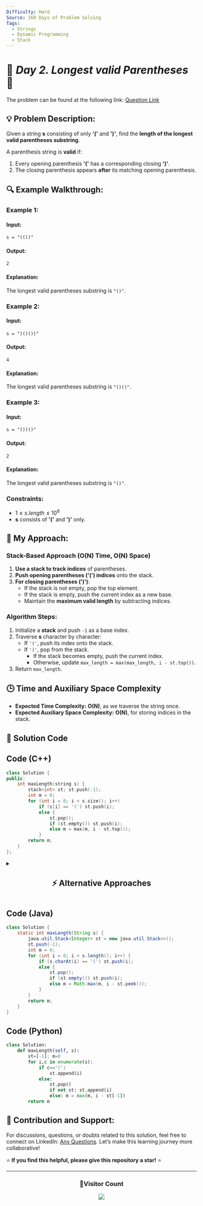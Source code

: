 ```yaml
---
Difficulty: Hard
Source: 160 Days of Problem Solving
Tags:
  - Strings
  - Dynamic Programming
  - Stack
---
```


# 🚀 _Day 2. Longest valid Parentheses_ 🧠

The problem can be found at the following link: [Question Link](https://www.geeksforgeeks.org/batch/gfg-160-problems/track/stack-gfg-160/problem/longest-valid-parentheses5657)

## 💡 **Problem Description:**

Given a string **s** consisting of only **'('** and **')'**, find the **length of the longest valid parentheses substring**.

A parenthesis string is **valid** if:

1. Every opening parenthesis **'('** has a corresponding closing **')'**.
2. The closing parenthesis appears **after** its matching opening parenthesis.

## 🔍 **Example Walkthrough:**

### **Example 1:**

#### **Input:**

```
s = "((()"
```

#### **Output:**

```
2
```

#### **Explanation:**

The longest valid parentheses substring is `"()"`.

### **Example 2:**

#### **Input:**

```
s = ")()())"
```

#### **Output:**

```
4
```

#### **Explanation:**

The longest valid parentheses substring is `"()()"`.

### **Example 3:**

#### **Input:**

```
s = "())()"
```

#### **Output:**

```
2
```

#### **Explanation:**

The longest valid parentheses substring is `"()"`.

### **Constraints:**

- $1 \leq s.length \leq 10^6$
- **s** consists of **'('** and **')'** only.

## 🎯 **My Approach:**

### **Stack-Based Approach (O(N) Time, O(N) Space)**

1. **Use a stack to track indices** of parentheses.
2. **Push opening parentheses ('(') indices** onto the stack.
3. **For closing parentheses (')')**:
   - If the stack is not empty, pop the top element.
   - If the stack is empty, push the current index as a new base.
   - Maintain the **maximum valid length** by subtracting indices.

### **Algorithm Steps:**

1. Initialize a **stack** and push `-1` as a base index.
2. Traverse **s** character by character:
   - If `'('`, push its index onto the stack.
   - If `')'`, pop from the stack.
     - If the stack becomes empty, push the current index.
     - Otherwise, update `max_length = max(max_length, i - st.top())`.
3. Return `max_length`.

## 🕒 **Time and Auxiliary Space Complexity**

- **Expected Time Complexity:** **O(N)**, as we traverse the string once.
- **Expected Auxiliary Space Complexity:** **O(N)**, for storing indices in the stack.

## 📝 **Solution Code**

## **Code (C++)**

```cpp
class Solution {
public:
    int maxLength(string s) {
        stack<int> st; st.push(-1);
        int m = 0;
        for (int i = 0; i < s.size(); i++)
            if (s[i] == '(') st.push(i);
            else {
                st.pop();
                if (st.empty()) st.push(i);
                else m = max(m, i - st.top());
            }
        return m;
    }
};
```

<details>
  <summary><h2 align="center">⚡ Alternative Approaches</h2></summary>

## **2️⃣ Two-Pass Counter Approach (O(N) Time, O(1) Space)**

1. Use **left-right counters** to track valid parentheses.
2. Forward pass ensures extra right brackets are ignored.
3. Backward pass ensures extra left brackets are ignored.

```cpp
class Solution {
public:
    int maxLength(string s) {
        int l = 0, r = 0, m = 0;
        for (char c : s) {
            if (c == '(') l++;
            else r++;
            if (l == r) m = max(m, 2 * r);
            else if (r > l) l = r = 0;
        }
        l = r = 0;
        for (int i = s.size() - 1; i >= 0; i--) {
            if (s[i] == '(') l++;
            else r++;
            if (l == r) m = max(m, 2 * l);
            else if (l > r) l = r = 0;
        }
        return m;
    }
};
```

🔹 **Pros:** No extra space needed.  
🔹 **Cons:** Requires two passes.

## **📊 Comparison of Approaches**

| **Approach**                  | ⏱️ **Time Complexity** | 🗂️ **Space Complexity** | ✅ **Pros**             | ⚠️ **Cons**                    |
| ----------------------------- | ---------------------- | ----------------------- | ----------------------- | ------------------------------ |
| **Stack (Using Indices)**     | 🟢 `O(N)`              | 🟡 `O(N)`               | Simple and effective    | Extra stack memory used        |
| **Two-Pass Counter Approach** | 🟢 `O(N)`              | 🟢 `O(1)`               | No extra space required | Requires two passes over input |

### **💡 Best Choice?**

- ✅ **For best efficiency:** **Two-Pass Counter (`O(N)`)** (No extra space).
- ✅ **For simpler implementation:** **Stack Approach (`O(N)`)** (Easier to understand).

</details>

## **Code (Java)**

```java
class Solution {
    static int maxLength(String s) {
        java.util.Stack<Integer> st = new java.util.Stack<>();
        st.push(-1);
        int m = 0;
        for (int i = 0; i < s.length(); i++) {
            if (s.charAt(i) == '(') st.push(i);
            else {
                st.pop();
                if (st.empty()) st.push(i);
                else m = Math.max(m, i - st.peek());
            }
        }
        return m;
    }
}
```

## **Code (Python)**

```python
class Solution:
    def maxLength(self, s):
        st=[-1]; m=0
        for i,c in enumerate(s):
            if c=='(':
                st.append(i)
            else:
                st.pop()
                if not st: st.append(i)
                else: m = max(m, i - st[-1])
        return m
```

## 🎯 **Contribution and Support:**

For discussions, questions, or doubts related to this solution, feel free to connect on LinkedIn: [Any Questions](https://www.linkedin.com/in/patel-hetkumar-sandipbhai-8b110525a/). Let’s make this learning journey more collaborative!

⭐ **If you find this helpful, please give this repository a star!** ⭐

---

<div align="center">
  <h3><b>📍Visitor Count</b></h3>
</div>

<p align="center">
  <img src="https://profile-counter.glitch.me/Hunterdii/count.svg" />
</p>
